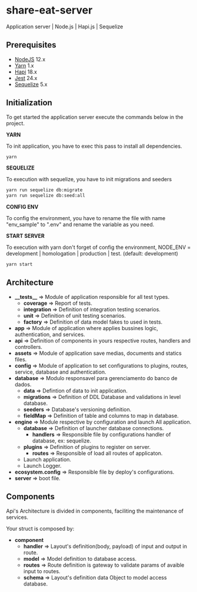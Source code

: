 # share-eat-server

Application server | Node.js | Hapi.js | Sequelize

## Prerequisites

-   [NodeJS](https://nodejs.org/en/) 12.x
-   [Yarn](https://yarnpkg.com/lang/en/) 1.x
-   [Hapi](https://hapi.dev/) 18.x
-   [Jest](https://jestjs.io/) 24.x
-   [Sequelize](https://sequelize.org/master/) 5.x


## Initialization
To get started the application server execute the commands below in the project.

**YARN**

To init application, you have to exec this pass to install all dependencies.
```bash
yarn
```

**SEQUELIZE**

To execution with sequelize, you have to init migrations and seeders
``` bash 
yarn run sequelize db:migrate
yarn run sequelize db:seed:all
```

**CONFIG ENV**

To config the environment, you have to rename the file with name "env_sample" to ".env" and rename the variable as you need.


**START SERVER**

To execution with yarn don't forget of config the environment, NODE_ENV = development | homologation | production | test. (default: development)
``` bash
yarn start 
```


## Architecture

-   **\_\_tests\_\_** => Module of application responsible for all test types.
    -   **coverage** => Report of tests.
    -   **integration** => Definition of integration testing scenarios.
    -   **unit** => Definition of unit testing scenarios.
    -   **factory** => Definition of data model fakes to used in tests.
-   **app** => Module of application where applies bussines logic, authentication, and services.
-   **api** => Definition of components in yours respective routes, handlers and controllers.
-   **assets** => Module of application save medias, documents and statics files.
-   **config** => Module of application to set configurations to plugins, routes, service, database and authentication.
-   **database** => Modulo responsavel para gerenciamento do banco de dados.
    -   **data** => Defintion of data to init application.
    -   **migrations** => Definition of DDL Database and validations in level database.
    -   **seeders** => Database's versioning definition.
    -   **fieldMap** => Definition of table and columns to map in database.
-   **engine** => Module respective by configuration and launch All application.
    -   **database** => Definition of launcher database connections.
        -   **handlers** => Responsible file by configurations handler of database, ex: sequelize.
    -   **plugins** => Definition of plugins to register on server.
        -   **routes** => Responsible of load all routes of applicaton.
    -   Launch application.
    -   Launch Logger.
-   **ecosystem.config** => Responsible file by deploy's configurations.
-   **server** => boot file.

## Components

Api's Architecture is divided in components, faciliting the maintenance of services.

Your struct is composed by:

-   **component**
    -   **handler** => Layout's definition(body, payload) of input and output in route.
    -   **model** => Model definition to database access.
    -   **routes** => Route definition is gateway to validate params of avaible input to routes.
    -   **schema** => Layout's definition data Object to model access database.
